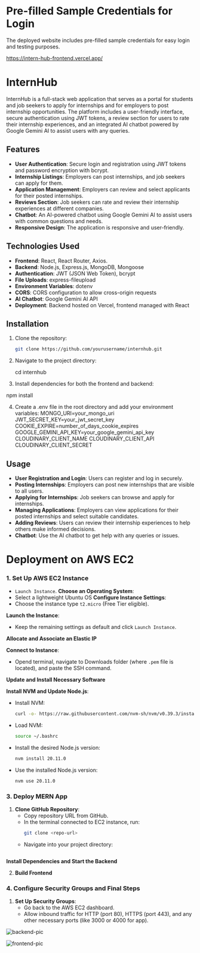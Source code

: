 # Pre-filled Sample Credentials for Login

The deployed website includes pre-filled sample credentials for easy login and testing purposes.

https://intern-hub-frontend.vercel.app/

# InternHub

InternHub is a full-stack web application that serves as a portal for students and job seekers to apply for internships and for employers to post internship opportunities. The platform includes a user-friendly interface, secure authentication using JWT tokens, a review section for users to rate their internship experiences, and an integrated AI chatbot powered by Google Gemini AI to assist users with any queries.

## Features

- **User Authentication**: Secure login and registration using JWT tokens and password encryption with bcrypt.
- **Internship Listings**: Employers can post internships, and job seekers can apply for them.
- **Application Management**: Employers can review and select applicants for their posted internships.
- **Reviews Section**: Job seekers can rate and review their internship experiences at different companies.
- **Chatbot**: An AI-powered chatbot using Google Gemini AI to assist users with common questions and needs.
- **Responsive Design**: The application is responsive and user-friendly.

## Technologies Used

- **Frontend**: React, React Router, Axios.
- **Backend**: Node.js, Express.js, MongoDB, Mongoose
- **Authentication**: JWT (JSON Web Token), bcrypt
- **File Uploads**: express-fileupload
- **Environment Variables**: dotenv
- **CORS**: CORS configuration to allow cross-origin requests
- **AI Chatbot**: Google Gemini AI API
- **Deployment**: Backend hosted on Vercel, frontend managed with React

## Installation

1. Clone the repository:

   ```bash
   git clone https://github.com/yourusername/internhub.git

2. Navigate to the project directory:

   cd internhub

3. Install dependencies for both the frontend and backend:

npm install

4. Create a .env file in the root directory and add your environment variables:
MONGO_URI=your_mongo_uri
JWT_SECRET_KEY=your_jwt_secret_key
COOKIE_EXPIRE=number_of_days_cookie_expires
GOOGLE_GEMINI_API_KEY=your_google_gemini_api_key
CLOUDINARY_CLIENT_NAME 
CLOUDINARY_CLIENT_API 
CLOUDINARY_CLIENT_SECRET

## Usage

- **User Registration and Login**: Users can register and log in securely.
- **Posting Internships**: Employers can post new internships that are visible to all users.
- **Applying for Internships**: Job seekers can browse and apply for internships.
- **Managing Applications**: Employers can view applications for their posted internships and select suitable candidates.
- **Adding Reviews**: Users can review their internship experiences to help others make informed decisions.
- **Chatbot**: Use the AI chatbot to get help with any queries or issues.



# Deployment on AWS EC2

### 1. Set Up  AWS EC2 Instance
   - `Launch Instance`.
**Choose an Operating System**:
   - Select a lightweight Ubuntu OS 
**Configure Instance Settings**:
   - Choose the instance type `t2.micro` (Free Tier eligible).

**Launch the Instance**:
   - Keep the remaining settings as default and click `Launch Instance`.

**Allocate and Associate an Elastic IP**

**Connect to  Instance**:

   - Opend terminal, navigate to  Downloads folder (where `.pem` file is located), and paste the SSH command.


**Update and Install Necessary Software**

**Install NVM and Update Node.js**:
   - Install NVM:
     ```bash
     curl -o- https://raw.githubusercontent.com/nvm-sh/nvm/v0.39.3/install.sh | bash
     ```
   - Load NVM:
     ```bash
     source ~/.bashrc
     ```
   - Install the desired Node.js version:
     ```bash
     nvm install 20.11.0
     ```
   - Use the installed Node.js version:
     ```bash
     nvm use 20.11.0
     ```

### 3. Deploy  MERN App

1. **Clone  GitHub Repository**:
   - Copy  repository URL from GitHub.
   - In the terminal connected to  EC2 instance, run:
     ```bash
     git clone <repo-url>
     ```
   - Navigate into your project directory:
     ```bash

 **Install Dependencies and Start the Backend**

2. **Build  Frontend**

### 4. Configure Security Groups and Final Steps

1. **Set Up Security Groups**:
   - Go back to the AWS EC2 dashboard.
   - Allow inbound traffic for HTTP (port 80), HTTPS (port 443), and any other necessary ports (like 3000 or 4000 for  app).




![backend-pic](https://github.com/user-attachments/assets/7d210f52-b4e5-4621-b8cb-dc79826e1c4d)




![frontend-pic](https://github.com/user-attachments/assets/9068af6d-cb4f-45ba-8c3f-07e19b7b58e7)


   
